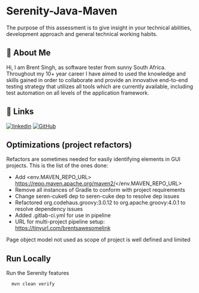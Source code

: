 
# Serenity-Java-Maven

The purpose of this assessment is to give insight in your technical abilities, development approach and general technical
working habits.


## 🚀 About Me
Hi, I am Brent Singh, as software tester from sunny South Africa. Throughout my 10+ year career I have aimed to used the knowledge and skills gained in order to collaborate and provide an innovative end-to-end testing strategy that utilizes all tools which are currently available, including test automation on all levels of the application framework.


## 🔗 Links
[![linkedin](https://img.shields.io/badge/linkedin-0A66C2?style=for-the-badge&logo=linkedin&logoColor=white)](https://www.linkedin.com/in/brent-singh-83221913/)
[![GitHub](https://img.shields.io/badge/GitHub-100000?style=for-the-badge&logo=github&logoColor=white)](https://github.com/BrentGTR)


## Optimizations (project refactors)

Refactors are sometimes needed for easily identifying elements in GUI projects. This is the list of the ones done:
 
- Add <env.MAVEN_REPO_URL> https://repo.maven.apache.org/maven2/</env.MAVEN_REPO_URL>
- Remove all instances of Gradle to conform with project requirements
- Change seren-cuke6 dep to seren-cuke dep to resolve dep issues
- Refactored org.codehaus.groovy:3.0.12 to org.apache.groovy:4.0.1 to resolve dependency issues
- Added .gitlab-ci.yml for use in pipeline
- URL for multi-project pipeline setup: https://tinyurl.com/brentsawesomelink


Page object model not used as scope of project is well defined and limited

 

## Run Locally

Run the Serenity features

```bash
  mvn clean verify
```
